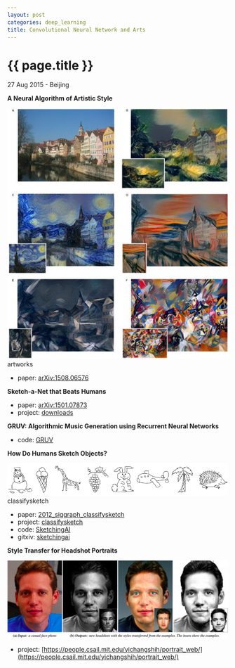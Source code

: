 ```yaml
---
layout: post
categories: deep_learning
title: Convolutional Neural Network and Arts
---
```


{{ page.title }}
================

<p class="meta">27 Aug 2015 - Beijing</p>

**A Neural Algorithm of Artistic Style**

<div class="fig figcenter fighighlight">
  <img src="/assets/cnn-and-arts/a_nerual_algorithm_of_artistic_style.jpg">
  <div class="figcaption">artworks</div>
</div>

- paper: [arXiv:1508.06576](http://arxiv.org/abs/1508.06576)

**Sketch-a-Net that Beats Humans**

- paper: [arXiv:1501.07873](http://arxiv.org/abs/1501.07873)
- project: [downloads](http://www.eecs.qmul.ac.uk/~tmh/downloads.html)

**GRUV: Algorithmic Music Generation using Recurrent Neural Networks**

- code: [GRUV](https://github.com/MattVitelli/GRUV)

**How Do Humans Sketch Objects?**

<div class="fig figcenter fighighlight">
  <img src="/assets/cnn-and-arts/teaser_siggraph.jpg">
  <div class="figcaption">classifysketch</div>
</div>

- paper: [2012_siggraph_classifysketch](http://cybertron.cg.tu-berlin.de/eitz/pdf/2012_siggraph_classifysketch.pdf)
- project: [classifysketch](http://cybertron.cg.tu-berlin.de/eitz/projects/classifysketch/)
- code: [SketchingAI](https://github.com/Zebreu/SketchingAI)
- gitxiv: [sketchingai](http://gitxiv.com/posts/ZBCxEc9g3Fg5xCQ6n/sketchingai)

**Style Transfer for Headshot Portraits**

<img src="/assets/cnn-and-arts/teaser_Style_Transfer_for_Headshot_Portraits.jpg"
 width="640" />

- project: [https://people.csail.mit.edu/yichangshih/portrait_web/](https://people.csail.mit.edu/yichangshih/portrait_web/)
